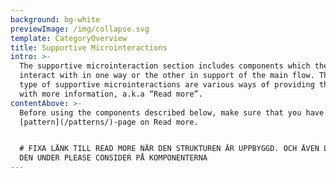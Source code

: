 ```yaml
---
background: bg-white
previewImage: /img/collapse.svg
template: CategoryOverview
title: Supportive Microinteractions
intro: >-
  The supportive microinteraction section includes components which the user can
  interact with in one way or the other in support of the main flow. The main
  type of supportive microinteractions are various ways of providing the user
  with more information, a.k.a “Read more”.
contentAbove: >-
  Before using the components described below, make sure that you have read the
  [pattern](/patterns/)-page on Read more.


  # FIXA LÄNK TILL READ MORE NÄR DEN STRUKTUREN ÄR UPPBYGGD. OCH ÄVEN LÄGGA IN
  DEN UNDER PLEASE CONSIDER PÅ KOMPONENTERNA
---
```


